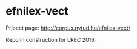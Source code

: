 efnilex-vect
============

Prjoect page:
http://corpus.nytud.hu/efnilex-vect/

Repo in construction for LREC 2016.
